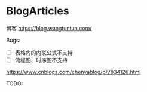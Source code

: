 # BlogArticles
博客
https://blog.wangtuntun.com/



Bugs:

- [ ] 表格内的内联公式不支持
- [ ] 流程图、时序图不支持

https://www.cnblogs.com/chenyablog/p/7834126.html

TODO:

